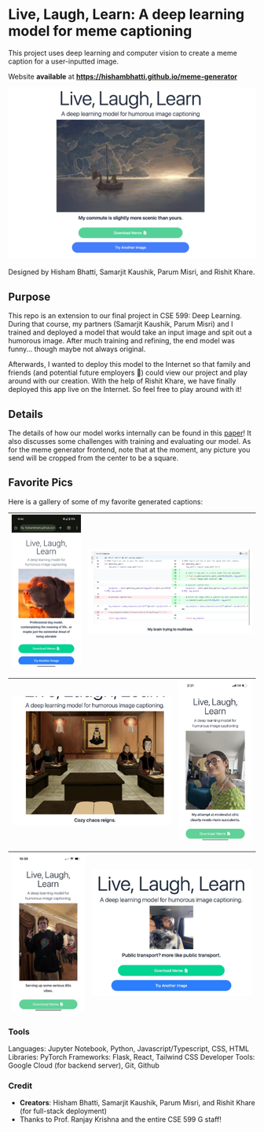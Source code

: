# Live, Laugh, Learn: A deep learning model for meme captioning
This project uses deep learning and computer vision to create a meme caption for a user-inputted image. 

Website **available** at **https://hishambhatti.github.io/meme-generator**

![Example of Website Captioning a Meme](images/cover_pic.png)

Designed by Hisham Bhatti, Samarjit Kaushik, Parum Misri, and Rishit Khare.

## Purpose

This repo is an extension to our final project in CSE 599: Deep Learning. During that course, my partners (Samarjit Kaushik, Parum Misri) and I trained and deployed a model that would take an input image and spit out a humorous image. After much training and refining, the end model was funny... though maybe not always original.

Afterwards, I wanted to deploy this model to the Internet so that family and friends (and potential future employers 👀) could view our project and play around with our creation. With the help of Rishit Khare, we have finally deployed this app live on the Internet. So feel free to play around with it!

## Details

The details of how our model works internally can be found in this [paper](Final_Paper.pdf)! It also discusses some challenges with training and evaluating our model. As for the meme generator frontend, note that at the moment, any picture you send will be cropped from the center to be a square. 

## Favorite Pics

Here is a gallery of some of my favorite generated captions:

| ![Dog](images/Favorite%20Images/dog.jpeg) | ![Multitask Github commits](images/Favorite%20Images/multitask.png) |
| :---: | :---: |

| <img src="images/Favorite%20Images/fire_nation.jpeg" width="750"> | <img src="images/Favorite%20Images/aldya.PNG" width="350"> |
| :---: | :---: |

| ![Marco](images/Favorite%20Images/marco.jpeg) | ![Public transport](images/Favorite%20Images/public%20transport.jpeg) |
| :---: | :---: |

### Tools

Languages: Jupyter Notebook, Python, Javascript/Typescript, CSS, HTML
Libraries: PyTorch
Frameworks: Flask, React, Tailwind CSS
Developer Tools: Google Cloud (for backend server), Git, Github

### Credit

* **Creators**: Hisham Bhatti, Samarjit Kaushik, Parum Misri, and Rishit Khare (for full-stack deployment)
* Thanks to Prof. Ranjay Krishna and the entire CSE 599 G staff!
